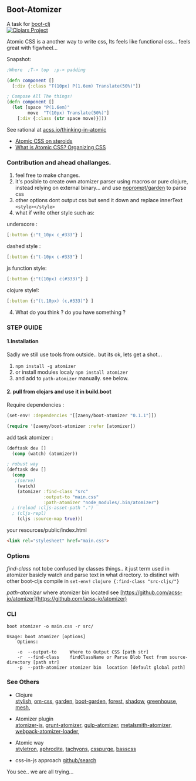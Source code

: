 ## Boot-Atomizer
A task for [boot-clj](http://boot-clj.com)    
[![Clojars Project](http://clojars.org/zaeny/boot-atomizer/latest-version.svg)](http://clojars.org/zaeny/boot-atomizer)

Atomic CSS is a another way to write css, Its feels like functional css... feels great with figwheel...    

Snapshot:
```cljs
;Where  ;T-> top  ;p-> padding

(defn component []
  [:div {:class "T(10px) P(1.6em) Translate(50%)"])

; Compose All The things!
(defn component []
  (let [space "P(1.6em)"
        move  "T(10px) Translate(50%)"]
    [:div {:class (str space move)}]))

```

See rational at [acss.io/thinking-in-atomic](https://acss.io/thinking-in-atomic.html)
- [Atomic CSS on steroids](https://www.youtube.com/watch?v=988XpUvzslE)
- [What is Atomic CSS? Organizing CSS](https://www.youtube.com/watch?v=NRqbLuKKOlE)    


### Contribution and ahead challanges.
1. feel free to make changes.
2. it's posible to create own atomizer parser using macros or pure clojure, instead relying on external binary...
   and use [noprompt/garden](https://github.com/noprompt/garden) to parse css
3. other options dont output css but send it down and replace innerText `<style></style>`
3. what if write other style such as:

underscore :
```cljs  
[:button {:"t_10px c_#333"} ]
```
dashed style :
```cljs  
[:button {:"t-10px c-#333"} ]
```
js function style:
```cljs  
[:button {:"t(10px) c(#333)"} ]
```
clojure style!:
```cljs  
[:button {:"(t,10px) (c,#333)"} ]
```

4. What do you think ? do you have something ?

### STEP GUIDE
#### 1.Installation
Sadly we still use tools from outside.. but its ok, lets get a shot...   


1. `npm install -g atomizer`
2. or install modules localy  `npm install atomizer`
3. and add to `path-atomizer` manually. see below.

#### 2. pull from clojars and use it in build.boot

Require dependencies :

```clojure
(set-env! :dependencies '[[zaeny/boot-atomizer "0.1.1"]])

(require '[zaeny/boot-atomizer :refer [atomizer])
```
add task atomizer :
```clojure
(deftask dev []
  (comp (watch) (atomizer))

; robust way
(deftask dev []  
  (comp
   ;(serve)
    (watch)
    (atomizer :find-class "src"
              :output-to "main.css"
              :path-atomizer "node_modules/.bin/atomizer")
  ; (reload :cljs-asset-path ".")
  ; (cljs-repl)
    (cljs :source-map true)))
```

your resources/public/index.html
```html
<link rel="stylesheet" href="main.css">
```

### Options

_find-class_
not tobe confused by classes things.. it just term used in atomizer
basicly watch and parse text in what directory. to distinct with other boot-cljs compile in `set-env!`
```clojure {:find-class "src-cljs/"} ```

_path-atomizer_
where atomizer bin located  see [https://github.com/acss-io/atomizer](https://github.com/acss-io/atomizer)

### CLI
```
boot atomizer -o main.css -r src/

Usage: boot atomizer [options]
    Options:

    -o  --output-to     Where to Output CSS [path str]
    -r  --find-class    findClassName or Parse Blob Text from source-directory [path str]
    -p  --path-atomizer atomizer bin  location [default global path]

```


### See Others

- Clojure    
  [stylish](https://github.com/guilherme-teodoro/stylish), [om-css](https://github.com/ladderlife/om-css/), [garden](https://github.com/noprompt/garden), [boot-garden](https://github.com/martinklepsch/boot-garden), [forest](https://github.com/mhallin/forest), [shadow](https://github.com/thheller/shadow/wiki/shadow.markup), [greenhouse](https://github.com/thinktopic/greenhouse), [mesh](https://github.com/facjure/mesh),

- Atomizer plugin    
  [atomizer-js](https://github.com/acss-io/atomizer), [grunt-atomizer](https://github.com/acss-io/grunt-atomizer),  [gulp-atomizer](https://github.com/acss-io/gulp-atomizer), [metalsmith-atomizer](https://github.com/tests-always-included/metalsmith-atomizer), [webpack-atomizer-loader](https://github.com/acss-io/webpack-atomizer-loader),

- Atomic way     
  [styletron](https://github.com/rtsao/styletron), [aphrodite](https://github.com/Khan/aphrodite), [tachyons](https://github.com/tachyons-css/tachyons), [csspurge](http://www.csspurge.com/), [basscss](http://basscss.com/)

- css-in-js approach [github/search](https://github.com/search?q=topic%3Acss-in-js&type=Repositories)

You see.. we are all trying...
